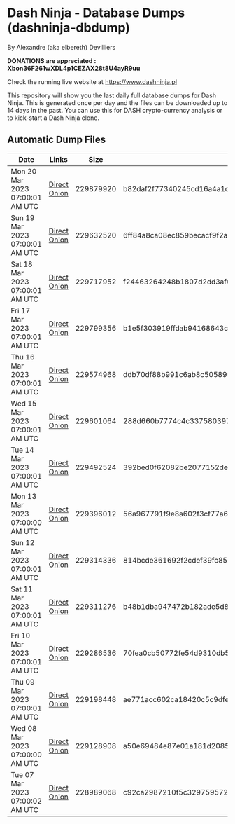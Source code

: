 # Dash Ninja - Database Dumps (dashninja-dbdump)
By Alexandre (aka elbereth) Devilliers

**DONATIONS are appreciated : Xbon36F261wXDL4p1CEZAX28t8U4ayR9uu**

Check the running live website at https://www.dashninja.pl

This repository will show you the last daily full database dumps for Dash Ninja. This is generated once per day and the files can be downloaded up to 14 days in the past.
You can use this for DASH crypto-currency analysis or to kick-start a Dash Ninja clone.


## Automatic Dump Files
| Date | Links | Size | SHA256 |
|--|--|--|--|
| Mon 20 Mar 2023 07:00:01 AM UTC | [Direct](https://oshi.at/ciFP) [Onion](http://5ety7tpkim5me6eszuwcje7bmy25pbtrjtue7zkqqgziljwqy3rrikqd.onion/ciFP) | 229879920 | b82daf2f77340245cd16a4a1cc91e788e3bd05b9699b9c40e7cdf3b3ba376660 | 
| Sun 19 Mar 2023 07:00:01 AM UTC | [Direct](https://oshi.at/dxdK) [Onion](http://5ety7tpkim5me6eszuwcje7bmy25pbtrjtue7zkqqgziljwqy3rrikqd.onion/dxdK) | 229632520 | 6ff84a8ca08ec859becacf9f2a27ea28ea88423cdb29479c2948b060d2fd8c3a | 
| Sat 18 Mar 2023 07:00:01 AM UTC | [Direct](https://oshi.at/tgtt) [Onion](http://5ety7tpkim5me6eszuwcje7bmy25pbtrjtue7zkqqgziljwqy3rrikqd.onion/tgtt) | 229717952 | f24463264248b1807d2dd3af6be215276f49d9a6a1db72c78c71cc4c1191df27 | 
| Fri 17 Mar 2023 07:00:01 AM UTC | [Direct](https://oshi.at/QEge) [Onion](http://5ety7tpkim5me6eszuwcje7bmy25pbtrjtue7zkqqgziljwqy3rrikqd.onion/QEge) | 229799356 | b1e5f303919ffdab94168643cad06e5dbb054c0dc6411c31d6d409d88e34efe7 | 
| Thu 16 Mar 2023 07:00:01 AM UTC | [Direct](https://oshi.at/WrsY) [Onion](http://5ety7tpkim5me6eszuwcje7bmy25pbtrjtue7zkqqgziljwqy3rrikqd.onion/WrsY) | 229574968 | ddb70df88b991c6ab8c5058954afbf2033a21ce5fedbad22bf19021a2b603565 | 
| Wed 15 Mar 2023 07:00:01 AM UTC | [Direct](https://oshi.at/WcPW) [Onion](http://5ety7tpkim5me6eszuwcje7bmy25pbtrjtue7zkqqgziljwqy3rrikqd.onion/WcPW) | 229601064 | 288d660b7774c4c33758039766e453bb6a1f0e4bdf6dad3951b0af2178395bb6 | 
| Tue 14 Mar 2023 07:00:01 AM UTC | [Direct](https://oshi.at/CEYv) [Onion](http://5ety7tpkim5me6eszuwcje7bmy25pbtrjtue7zkqqgziljwqy3rrikqd.onion/CEYv) | 229492524 | 392bed0f62082be2077152de9f3dd6197f4d5cfccdad47fb9664aa7bd2ff5f9b | 
| Mon 13 Mar 2023 07:00:00 AM UTC | [Direct](https://oshi.at/zdUJ) [Onion](http://5ety7tpkim5me6eszuwcje7bmy25pbtrjtue7zkqqgziljwqy3rrikqd.onion/zdUJ) | 229396012 | 56a967791f9e8a602f3cf77a66e0bcaae4941074dd7af421bdcb6183421b50ec | 
| Sun 12 Mar 2023 07:00:01 AM UTC | [Direct](https://oshi.at/CnBV) [Onion](http://5ety7tpkim5me6eszuwcje7bmy25pbtrjtue7zkqqgziljwqy3rrikqd.onion/CnBV) | 229314336 | 814bcde361692f2cdef39fc857921c6404f420991430f6f308c4301759995121 | 
| Sat 11 Mar 2023 07:00:01 AM UTC | [Direct](https://oshi.at/feeX) [Onion](http://5ety7tpkim5me6eszuwcje7bmy25pbtrjtue7zkqqgziljwqy3rrikqd.onion/feeX) | 229311276 | b48b1dba947472b182ade5d887a824942cc19146c2f336aad3f8a693f38a5cf8 | 
| Fri 10 Mar 2023 07:00:01 AM UTC | [Direct](https://oshi.at/cGUx) [Onion](http://5ety7tpkim5me6eszuwcje7bmy25pbtrjtue7zkqqgziljwqy3rrikqd.onion/cGUx) | 229286536 | 70fea0cb50772fe54d9310db58c7b441fd57786c8206b9e68a17b382e540b2ad | 
| Thu 09 Mar 2023 07:00:01 AM UTC | [Direct](https://oshi.at/NxMe) [Onion](http://5ety7tpkim5me6eszuwcje7bmy25pbtrjtue7zkqqgziljwqy3rrikqd.onion/NxMe) | 229198448 | ae771acc602ca18420c5c9dfe43038ce548a79ffaf5544492847a4134dd4c3f4 | 
| Wed 08 Mar 2023 07:00:00 AM UTC | [Direct](https://oshi.at/QjAL) [Onion](http://5ety7tpkim5me6eszuwcje7bmy25pbtrjtue7zkqqgziljwqy3rrikqd.onion/QjAL) | 229128908 | a50e69484e87e01a181d2085acf403e0e8716f6a697949c5d658867243947ffa | 
| Tue 07 Mar 2023 07:00:02 AM UTC | [Direct](https://oshi.at/EiQE) [Onion](http://5ety7tpkim5me6eszuwcje7bmy25pbtrjtue7zkqqgziljwqy3rrikqd.onion/EiQE) | 228989068 | c92ca2987210f5c329759572dedb62c27d4664c149fb056686fb8a1558434dbc | 
